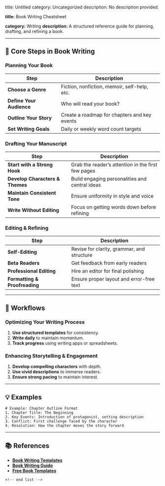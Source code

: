 title: Untitled
category: Uncategorized
description: No description provided.

**title:** Book Writing Cheatsheet

**category:** Writing
**description:** A structured reference guide for planning, drafting, and refining a book.

---

## 📖 **Core Steps in Book Writing**

### **Planning Your Book**

| Step                           | Description                                  |
| ------------------------------ | -------------------------------------------- |
| **Choose a Genre**       | Fiction, nonfiction, memoir, self-help, etc. |
| **Define Your Audience** | Who will read your book?                     |
| **Outline Your Story**   | Create a roadmap for chapters and key events |
| **Set Writing Goals**    | Daily or weekly word count targets           |

### **Drafting Your Manuscript**

| Step                                  | Description                                         |
| ------------------------------------- | --------------------------------------------------- |
| **Start with a Strong Hook**    | Grab the reader’s attention in the first few pages |
| **Develop Characters & Themes** | Build engaging personalities and central ideas      |
| **Maintain Consistent Tone**    | Ensure uniformity in style and voice                |
| **Write Without Editing**       | Focus on getting words down before refining         |

### **Editing & Refining**

| Step                                | Description                                |
| ----------------------------------- | ------------------------------------------ |
| **Self-Editing**              | Revise for clarity, grammar, and structure |
| **Beta Readers**              | Get feedback from early readers            |
| **Professional Editing**      | Hire an editor for final polishing         |
| **Formatting & Proofreading** | Ensure proper layout and error-free text   |

---

## 🔄 **Workflows**

### **Optimizing Your Writing Process**

1. **Use structured templates** for consistency.
2. **Write daily** to maintain momentum.
3. **Track progress** using writing apps or spreadsheets.

### **Enhancing Storytelling & Engagement**

1. **Develop compelling characters** with depth.
2. **Use vivid descriptions** to immerse readers.
3. **Ensure strong pacing** to maintain interest.

---

## 💡 **Examples**

```plaintext
# Example: Chapter Outline Format
1. Chapter Title: The Beginning  
2. Key Events: Introduction of protagonist, setting description  
3. Conflict: First challenge faced by the character  
4. Resolution: How the chapter moves the story forward  
```

---

## 📚 **References**

- **[Book Writing Templates](https://www.squibler.io/learn/templates/book-writing-templates/)**
- **[Book Writing Guide](https://blog.reedsy.com/book-writing-templates/)**
- **[Free Book Templates](https://selfpublishing.com/book-template/)**

```
<!-- end list -->
```